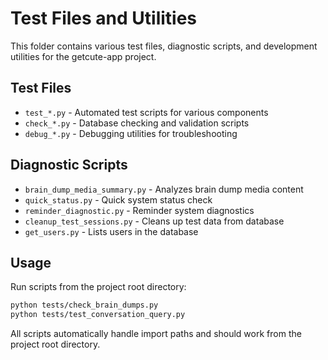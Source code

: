 # Test Files and Utilities

This folder contains various test files, diagnostic scripts, and development utilities for the getcute-app project.

## Test Files
- `test_*.py` - Automated test scripts for various components
- `check_*.py` - Database checking and validation scripts  
- `debug_*.py` - Debugging utilities for troubleshooting

## Diagnostic Scripts
- `brain_dump_media_summary.py` - Analyzes brain dump media content
- `quick_status.py` - Quick system status check
- `reminder_diagnostic.py` - Reminder system diagnostics
- `cleanup_test_sessions.py` - Cleans up test data from database
- `get_users.py` - Lists users in the database

## Usage
Run scripts from the project root directory:
```bash
python tests/check_brain_dumps.py
python tests/test_conversation_query.py
```

All scripts automatically handle import paths and should work from the project root directory.
